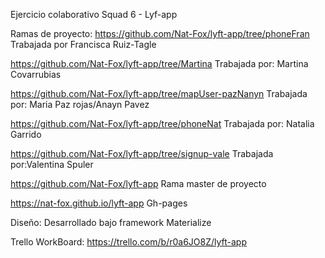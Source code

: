 Ejercicio colaborativo Squad 6 - Lyf-app

Ramas de proyecto:
https://github.com/Nat-Fox/lyft-app/tree/phoneFran 
Trabajada por Francisca Ruiz-Tagle

https://github.com/Nat-Fox/lyft-app/tree/Martina
Trabajada por: Martina Covarrubias

https://github.com/Nat-Fox/lyft-app/tree/mapUser-pazNanyn
Trabajada por: Maria Paz rojas/Anayn Pavez

https://github.com/Nat-Fox/lyft-app/tree/phoneNat
Trabajada por: Natalia Garrido

https://github.com/Nat-Fox/lyft-app/tree/signup-vale
Trabajada por:Valentina Spuler

https://github.com/Nat-Fox/lyft-app
Rama master de proyecto

https://nat-fox.github.io/lyft-app
Gh-pages

Diseño:
Desarrollado bajo framework Materialize

Trello WorkBoard:
https://trello.com/b/r0a6JO8Z/lyft-app
